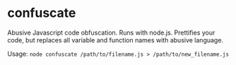 confuscate
==========

Abusive Javascript code obfuscation. Runs with node.js.
Prettifies your code, but replaces all variable and function names with abusive language.

Usage: `node confuscate /path/to/filename.js > /path/to/new_filename.js`
